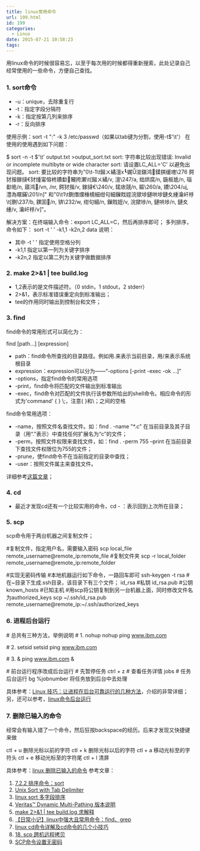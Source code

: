 ```yaml
---
title: linux常用命令
url: 199.html
id: 199
categories:
  - Linux
date: 2015-07-21 10:58:23
tags:
---
```


用linux命令的时候很容易忘，以至于每次用的时候都得重新搜索，此处记录自己经常使用的一些命令，方便自己查找。

<!-- more -->

### **1\. sort命令**

*   -u：unique，去除重复行
*   -t：指定字段分隔符
*   -k：指定按第几列来排序
*   -r：反向排序

使用示例：sort -t ":" -k 3 /etc/passwd（如果以tab键为分割，使用-t$'\\t'） 在使用的使用遇到如下问题：

$ sort -n -t $'\\t' output.txt >output_sort.txt
sort: 字符串比较出现错误: Invalid or incomplete multibyte or wide character
sort: 请设置LC_ALL='C' 以避免出现问题。
sort: 要比较的字符串为"0\\t-1\\t鎺ㄨ繘澶х┖娓湴鍖鸿鍒掑缓璁\\276 鍔犲揩鎵撻€犲煄甯傛柊鐨勫闀挎瀬\\t\[鎺ㄨ繘/v, 澶\\247/a, 绌烘腐/n, 鍦板尯/n, 瑙勫垝/n, 寤鸿/vn,  /nr, 鍔犲揩/v, 鎵撻€\\240/v, 鍩庡競/n, 鏂\\260/a, 鐨\\204/uj, 澧為暱鏋\\201/n\]" 和"0\\t1\\t鍘熸爣棰橈細绀句細鏁戝姪浣撳埗鏈哄埗鏈夊緟瀹屽杽\\t\[鍘\\237/b, 鏍囬/n, 锛\\232/w, 绀句細/n, 鏁戝姪/v, 浣撳埗/n, 鏈哄埗/n, 鏈夊緟/v, 瀹屽杽/v\]"。

解决方案：在终端输入命令：export LC_ALL=C，然后再排序即可； 多列排序，命令如下： sort -t ' ' -k1,1 -k2n,2 data 说明：

*   其中 -t ' ' 指定使用空格分列
*   -k1,1 指定以第一列为关键字排序
*   -k2n,2 指定以第二列为关键字做数据排序

### **2\. make 2>&1 | tee build.log**

*   1,2表示的是文件描述符。（0 stdin，1 stdout，2 stderr）
*   2>&1，表示标准错误重定向到标准输出；
*   tee的作用同时输出到控制台和文件；

### **3\. find**

find命令的常用形式可以简化为：

find \[path...\] \[expression\]

*   path：find命令所查找的目录路径。例如用.来表示当前目录，用/来表示系统根目录
*   expression：expression可以分为——“-options \[-print -exec -ok ...\]”
*   -options，指定find命令的常用选项
*   -print，find命令将匹配的文件输出到标准输出
*   -exec，find命令对匹配的文件执行该参数所给出的shell命令。相应命令的形式为'command' { } \\;，注意{ }和\\；之间的空格

find命令常用选项：

*   -name，按照文件名查找文件。如：find . -name "*.c" 在当前目录及其子目录（用“.”表示）中查找任何扩展名为“c”的文件；
*   -perm，按照文件权限来查找文件，如：find . -perm 755 –print 在当前目录下查找文件权限位为755的文件；
*   -prune，使find命令不在当前指定的目录中查找；
*   -user：按照文件属主来查找文件。

详细参考[这篇文章](http://www.cnblogs.com/skynet/archive/2010/12/25/1916873.html)；

### **4\. cd**

*   最近才发现cd还有一个比较实用的命令，cd - ：表示回到上次所在目录；

### **5\. scp**

scp命令用于两台机器之间复制文件；

#复制文件，指定用户名，需要输入密码
scp local\_file remote\_username@remote\_ip:remote\_file
#复制文件夹
scp -r local\_folder remote\_username@remote\_ip:remote\_folder

#实现无密码传输
#本地机器运行如下命令，一路回车即可
ssh-keygen -t rsa
#在~目录下生成.ssh目录，该目录下有三个文件；
id_rsa         #私钥
id_rsa.pub     #公钥
known_hosts    #已知主机
#用scp将公钥复制到另一台机器上面，同时修改文件名为authorized_keys
scp ~/.ssh/id\_rsa.pub remote\_username@remote\_ip:~/.ssh/authorized\_keys

### **6\. 进程后台运行**

\# 总共有三种方法，举例说明
\# 1\. nohup
nohup ping www.ibm.com 

\# 2\. setsid
setsid ping www.ibm.com

\# 3\. &
ping www.ibm.com &

\# 前台运行程序改成后台运行
\# 先暂停任务
ctrl + z
\# 查看任务详情
jobs
\# 任务后台运行
bg %jobnumber 将任务放到后台中去处理

具体参考：[Linux 技巧：让进程在后台可靠运行的几种方法](https://www.ibm.com/developerworks/cn/linux/l-cn-nohup/#ibm-pcon)，介绍的非常详细； 另，还可以参考，[linux命令后台运行](http://www.cnblogs.com/lwm-1988/archive/2011/08/20/2147299.html)

### **7. 删除已输入的命令**

经常会有输入错了一个命令，然后狂按backspace的经历。后来才发现又快捷键来做

ctl + u 删除光标以前的字符
ctl + k 删除光标以后的字符
ctl + a 移动光标至的字符头
ctl + e 移动光标至的字符尾
ctl + l 清屏

具体参考：[linux 删除已输入的命令](http://www.xiaojian.org/article/305.html) 参考文章：

1.  [7.2.2 排序命令：sort](http://book.51cto.com/art/200808/85110.htm)
2.  [Unix Sort with Tab Delimiter](http://stackoverflow.com/questions/1037365/unix-sort-with-tab-delimiter)
3.  [linux sort 多字段排序](http://blog.chinaunix.net/uid-25504049-id-3075909.html)
4.  [Veritas™ Dynamic Multi-Pathing 版本说明](http://static-sort.symanteccloud.com/public/documents/sfha/6.0.1/linux/productguides/zh/cn/pdf/dmp_notes_601_lin.pdf)
5.  [make 2>&1 | tee build.log 求解释](http://bbs.chinaunix.net/thread-2331765-1-1.html)
6.  [【日常小记】linux中强大且常用命令：find、grep](http://www.cnblogs.com/skynet/archive/2010/12/25/1916873.html)
7.  [linux cd命令详解及cd命令的几个小技巧](http://os.51cto.com/art/200907/140868.htm)
8.  [18\. scp 跨机远程拷贝](http://linuxtools-rst.readthedocs.org/zh_CN/latest/tool/scp.html)
9.  [SCP命令设置无密码](http://david-je.iteye.com/blog/1960302)
